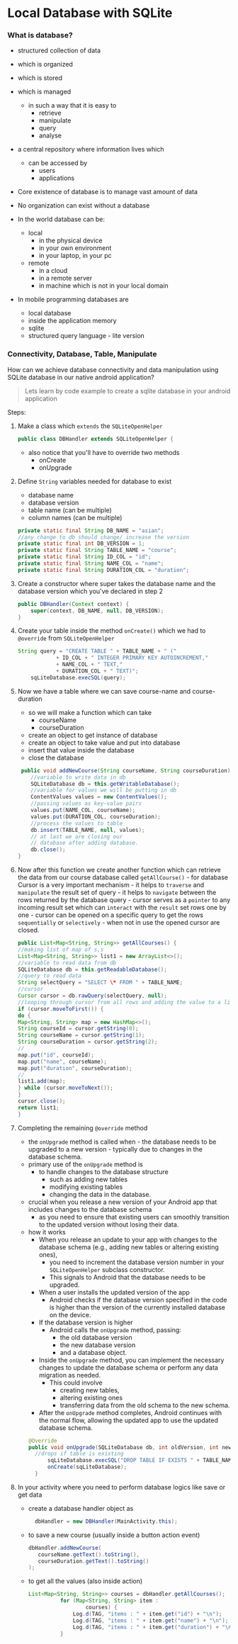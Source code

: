 # Local Database with SQLite

### What is database?

- structured collection of data
- which is organized
- which is stored
- which is managed
  - in such a way that it is easy to
    - retrieve
    - manipulate
    - query
    - analyse
- a central repository where information lives which

  - can be accessed by
    - users
    - applications

- Core existence of database is to manage vast amount of data
- No organization can exist without a database

- In the world database can be:

  - local
    - in the physical device
    - in your own environment
    - in your laptop, in your pc
  - remote
    - in a cloud
    - in a remote server
    - in machine which is not in your local domain

- In mobile programming databases are
  - local database
  - inside the application memory
  - sqlite
  - structured query language - lite version

### Connectivity, Database, Table, Manipulate

How can we achieve database connectivity and data manipulation using SQLite database in our native android application?

> Lets learn by code example to create a sqlite database in your android application

Steps:

1. Make a class which `extends` the `SQLiteOpenHelper`
   ```java
   public class DBHandler extends SQLiteOpenHelper {
   ```
   - also notice that you'll have to override two methods
     - onCreate
     - onUpgrade
2. Define `String` variables needed for database to exist

   - database name
   - database version
   - table name (can be multiple)
   - column names (can be multiple)

   ```java
   private static final String DB_NAME = "asian";
   //any change to db should change/ increase the version
   private static final int DB_VERSION = 1;
   private static final String TABLE_NAME = "course";
   private static final String ID_COL = "id";
   private static final String NAME_COL = "name";
   private static final String DURATION_COL = "duration";
   ```

3. Create a constructor where super takes the database name and the database version which you've declared in step 2

   ```java
   public DBHandler(Context context) {
       super(context, DB_NAME, null, DB_VERSION);
   }

   ```

4. Create your table inside the method `onCreate()` which we had to `@override` from `SQLiteOpenHelper`

   ```java
   String query = "CREATE TABLE " + TABLE_NAME + " ("
               + ID_COL + " INTEGER PRIMARY KEY AUTOINCREMENT,"
               + NAME_COL + " TEXT,"
               + DURATION_COL + " TEXT)";
       sqLiteDatabase.execSQL(query);
   ```

5. Now we have a table where we can save course-name and course-duration

   - so we will make a function which can take
     - courseName
     - courseDuration
   - create an object to get instance of database
   - create an object to take value and put into database
   - insert that value inside the database
   - close the database

   ```java
    public void addNewCourse(String courseName, String courseDuration){
       //variable to write data in db
       SQLiteDatabase db = this.getWritableDatabase();
       //variable for values we will be putting in db
       ContentValues values = new ContentValues();
       //passing values as key-value pairs
       values.put(NAME_COL, courseName);
       values.put(DURATION_COL, courseDuration);
       //process the values to table
       db.insert(TABLE_NAME, null, values);
       // at last we are closing our
       // database after adding database.
       db.close();
   }

   ```

6. Now after this function we create another function which can retrieve the data from our course database called `getAllCourse()` - for database Cursor is a very important mechanism - it helps to `traverse` and `manipulate` the result set of query - it helps to `navigate` between the rows returned by the database query - cursor serves as a `pointer` to any incoming result set which can `interact` with the `result` set rows one by one - cursor can be opened on a specific query to get the rows `sequentially` or `selectively` - when not in use the opened cursor are closed.

   ```java
   public List<Map<String, String>> getAllCourses() {
   //making list of map of s,s
   List<Map<String, String>> list1 = new ArrayList<>();
   //variable to read data from db
   SQLiteDatabase db = this.getReadableDatabase();
   //query to read data
   String selectQuery = "SELECT \* FROM " + TABLE_NAME;
   //cursor
   Cursor cursor = db.rawQuery(selectQuery, null);
   //looping through cursor from all rows and adding the value to a list
   if (cursor.moveToFirst()) {
   do {
   Map<String, String> map = new HashMap<>();
   String courseId = cursor.getString(0);
   String courseName = cursor.getString(1);
   String courseDuration = cursor.getString(2);
   //
   map.put("id", courseId);
   map.put("name", courseName);
   map.put("duration", courseDuration);
   //
   list1.add(map);
   } while (cursor.moveToNext());
   }
   cursor.close();
   return list1;
   }

   ```

7. Completing the remaining `@override` method
   - the `onUpgrade` method is called when - the database needs to be upgraded to a new version - typically due to changes in the database schema.
   - primary use of the `onUpgrade` method is
     - to handle changes to the database structure
       - such as adding new tables
       - modifying existing tables
       - changing the data in the database.
   - crucial when you release a new version of your Android app that includes changes to the database schema
     - as you need to ensure that existing users can smoothly transition to the updated version without losing their data.
   - how it works
     - When you release an update to your app with changes to the database schema (e.g., adding new tables or altering existing ones),
       - you need to increment the database version number in your `SQLiteOpenHelper` subclass constructor.
       - This signals to Android that the database needs to be upgraded.
     - When a user installs the updated version of the app
       - Android checks if the database version specified in the code is higher than the version of the currently installed database on the device.
     - If the database version is higher
       - Android calls the `onUpgrade` method, passing:
         - the old database version
         - the new database version
         - and a database object.
     - Inside the `onUpgrade` method, you can implement the necessary changes to update the database schema or perform any data migration as needed.
       - This could involve
         - creating new tables,
         - altering existing ones
         - transferring data from the old schema to the new schema.
     - After the `onUpgrade` method completes, Android continues with the normal flow, allowing the updated app to use the updated database schema.
     ```java
     @Override
     public void onUpgrade(SQLiteDatabase db, int oldVersion, int newVersion) {
       //drops if table is existing
           sqLiteDatabase.execSQL("DROP TABLE IF EXISTS " + TABLE_NAME);
           onCreate(sqLiteDatabase);
       }
     ```
8. In your activity where you need to perform database logics like save or get data
   - create a database handler object as
     ```java
       dbHandler = new DBHandler(MainActivity.this);
     ```
   - to save a new course (usually inside a button action event)
     ```java
     dbHandler.addNewCourse(
     	courseName.getText().toString(),
     	courseDuration.getText().toString()
     );
     ```
   - to get all the values (also inside action)
     ```java
     List<Map<String, String>> courses = dbHandler.getAllCourses();
               for (Map<String, String> item :
                       courses) {
                   Log.d(TAG, "items : " + item.get("id") + "\n");
                   Log.d(TAG, "items : " + item.get("name") + "\n");
                   Log.d(TAG, "items : " + item.get("duration") + "\n\n");
               }
     ```
